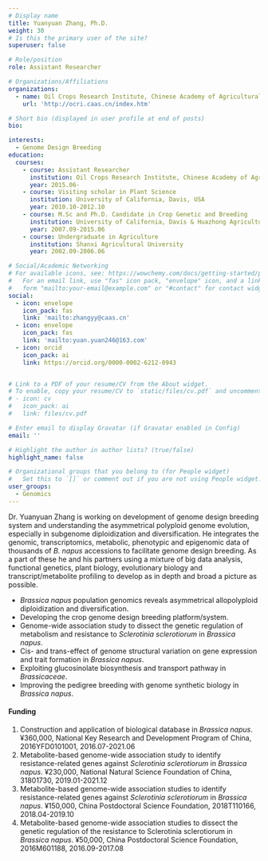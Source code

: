 ```yaml
---
# Display name
title: Yuanyuan Zhang, Ph.D.
weight: 30
# Is this the primary user of the site?
superuser: false

# Role/position
role: Assistant Researcher

# Organizations/Affiliations
organizations:
  - name: Oil Crops Research Institute, Chinese Academy of Agricultural Sciences
    url: 'http://ocri.caas.cn/index.htm'

# Short bio (displayed in user profile at end of posts)
bio: 

interests:
  - Genome Design Breeding
education:
  courses:
    - course: Assistant Researcher
      institution: Oil Crops Research Institute, Chinese Academy of Agricultural Sciences
      year: 2015.06-
    - course: Visiting scholar in Plant Science
      institution: University of California, Davis, USA 
      year: 2010.10-2012.10 
    - course: M.Sc and Ph.D. Candidate in Crop Genetic and Breeding
      institution: University of California, Davis & Huazhong Agricultural University 
      year: 2007.09-2015.06  
    - course: Undergraduate in Agriculture
      institution: Shanxi Agricultural University
      year: 2002.09-2006.06

# Social/Academic Networking
# For available icons, see: https://wowchemy.com/docs/getting-started/page-builder/#icons
#   For an email link, use "fas" icon pack, "envelope" icon, and a link in the
#   form "mailto:your-email@example.com" or "#contact" for contact widget.
social:
  - icon: envelope
    icon_pack: fas
    link: 'mailto:zhangyy@caas.cn'
  - icon: envelope
    icon_pack: fas
    link: 'mailto:yuan.yuan246@163.com'
  - icon: orcid
    icon_pack: ai
    link: https://orcid.org/0000-0002-6212-0943


# Link to a PDF of your resume/CV from the About widget.
# To enable, copy your resume/CV to `static/files/cv.pdf` and uncomment the lines below.
# - icon: cv
#   icon_pack: ai
#   link: files/cv.pdf

# Enter email to display Gravatar (if Gravatar enabled in Config)
email: ''

# Highlight the author in author lists? (true/false)
highlight_name: false

# Organizational groups that you belong to (for People widget)
#   Set this to `[]` or comment out if you are not using People widget.
user_groups:
  - Genomics
---
```


Dr. Yuanyuan Zhang is working on development of genome design breeding system and understanding the asymmetrical polyploid genome evolution, especially in subgenome diploidization and diversification. He integrates the genomic, transcriptomics, metabolic, phenotypic and epigenomic data of thousands of *B. napus* accessions to facilitate genome design breeding. As a part of these he and his partners using a mixture of big data analysis, functional genetics, plant biology, evolutionary biology and transcript/metabolite profiling to develop as in depth and broad a picture as possible.
- *Brassica napus* population genomics reveals asymmetrical allopolyploid diploidization and diversification.
- Developing the crop genome design breeding platform/system.
- Genome-wide association study to dissect the genetic regulation of metabolism and resistance to *Sclerotinia sclerotiorum* in *Brassica napus*.
- Cis- and trans-effect of genome structural variation on gene expression and trait formation in *Brassica napus*.
- Exploiting glucosinolate biosynthesis and transport pathway in *Brassicaceae*.
- Improving the pedigree breeding with genome synthetic biology in *Brassica napus*.

#### Funding
1.	Construction and application of biological database in *Brassica napus*. ¥360,000, National Key Research and Development Program of China, 2016YFD0101001, 2016.07-2021.06
2.	Metabolite-based genome-wide association study to identify resistance-related genes against *Sclerotinia sclerotiorum* in *Brassica napus*. ¥230,000, National Natural Science Foundation of China, 31801730, 2019.01-2021.12
3.	Metabolite-based genome-wide association studies to identify resistance-related genes against *Sclerotinia sclerotiorum* in *Brassica napus*. ¥150,000, China Postdoctoral Science Foundation, 2018T110166, 2018.04-2019.10
4.	Metabolite-based genome-wide association studies to dissect the genetic regulation of the resistance to Sclerotinia sclerotiorum in *Brassica napus*. ¥50,000, China Postdoctoral Science Foundation, 2016M601188, 2016.09-2017.08